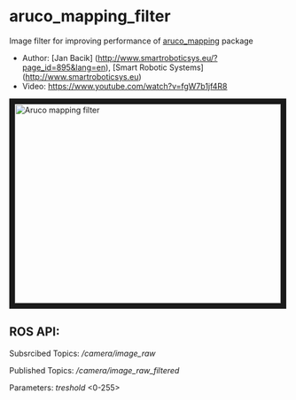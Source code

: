 # aruco_mapping_filter

Image filter for improving performance of [aruco_mapping](http://wiki.ros.org/aruco_mapping) package

* Author: [Jan Bacik] (http://www.smartroboticsys.eu/?page_id=895&lang=en), [Smart Robotic Systems] (http://www.smartroboticsys.eu)
* Video: https://www.youtube.com/watch?v=fgW7b1jf4R8

<a href="http://www.youtube.com/watch?feature=player_embedded&v=fgW7b1jf4R8
" target="_blank"><img src="http://img.youtube.com/vi/fgW7b1jf4R8/0.jpg" 
alt="Aruco mapping filter" width="480" height="360" border="10" /></a>


## ROS API:

Subsrcibed Topics: */camera/image_raw*

Published Topics: */camera/image_raw_filtered*

Parameters: *treshold* <0-255>


